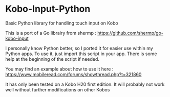 # Kobo-Input-Python
Basic Python library for handling touch input on Kobo


This is a port of a Go librairy from shermp : 
https://github.com/shermp/go-kobo-input

I personally know Python better, so I ported it for easier use within my Python apps.
To use it, just import this script in your app. There is some help at the beginning of the script if needed.

You may find an example about how to use it here : 
https://www.mobileread.com/forums/showthread.php?t=321860

It has only been tested on a Kobo H20 first edition. It will probably not work well without further modifications on other Kobos
